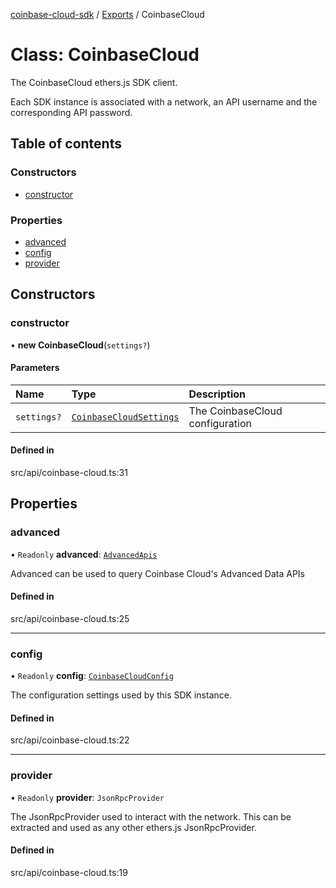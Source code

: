 [coinbase-cloud-sdk](../README.md) / [Exports](../modules.md) / CoinbaseCloud

# Class: CoinbaseCloud

The CoinbaseCloud ethers.js SDK client.

Each SDK instance is associated with a network, an API username and the corresponding API password.

## Table of contents

### Constructors

- [constructor](CoinbaseCloud.md#constructor)

### Properties

- [advanced](CoinbaseCloud.md#advanced)
- [config](CoinbaseCloud.md#config)
- [provider](CoinbaseCloud.md#provider)

## Constructors

### constructor

• **new CoinbaseCloud**(`settings?`)

#### Parameters

| Name | Type | Description |
| :------ | :------ | :------ |
| `settings?` | [`CoinbaseCloudSettings`](../interfaces/CoinbaseCloudSettings.md) | The CoinbaseCloud configuration |

#### Defined in

src/api/coinbase-cloud.ts:31

## Properties

### advanced

• `Readonly` **advanced**: [`AdvancedApis`](AdvancedApis.md)

Advanced can be used to query Coinbase Cloud's Advanced Data APIs

#### Defined in

src/api/coinbase-cloud.ts:25

___

### config

• `Readonly` **config**: [`CoinbaseCloudConfig`](CoinbaseCloudConfig.md)

The configuration settings used by this SDK instance.

#### Defined in

src/api/coinbase-cloud.ts:22

___

### provider

• `Readonly` **provider**: `JsonRpcProvider`

The JsonRpcProvider used to interact with the network.
This can be extracted and used as any other ethers.js JsonRpcProvider.

#### Defined in

src/api/coinbase-cloud.ts:19
